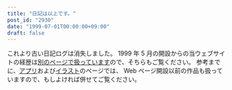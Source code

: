 ```yaml
---
title: "日記は以上です。"
post_id: "2930"
date: "1999-07-01T00:00:00+09:00"
draft: false
---
```


<!--これより古いログは消失しました。-->


これより古い日記ログは消失しました。 1999 年 5 月の開設からの当ウェブサイトの経歴は[別のページで扱っています](/category/archives)ので、そちらもご覧ください。 参考までに、[アプリ](/category/products/apps)および[イラスト](/category/products/illustration)のページでは、 Web ページ開設以前の作品も扱っていますので、もしよければ併せてご覧ください。
